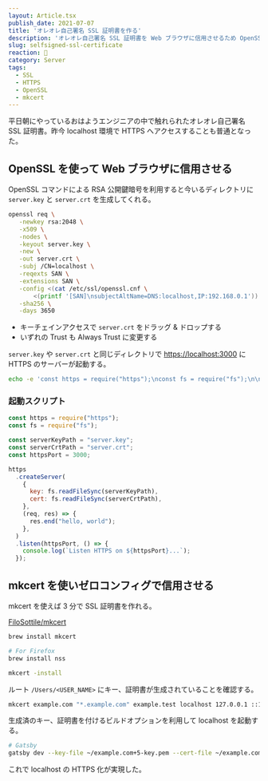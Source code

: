 ```yaml
---
layout: Article.tsx
publish_date: 2021-07-07
title: 'オレオレ自己署名 SSL 証明書を作る'
description: 'オレオレ自己署名 SSL 証明書を Web ブラウザに信用させるため OpenSSL 並びに mkcert を利用して HTTPS 化を果たす方法を書いた。'
slug: selfsigned-ssl-certificate
reaction: 🔑
category: Server
tags:
  - SSL
  - HTTPS
  - OpenSSL
  - mkcert
---
```


平日朝にやっているおはようエンジニアの中で触れられたオレオレ自己署名 SSL
証明書。昨今 localhost 環境で HTTPS へアクセスすることも普通となった。

## OpenSSL を使って Web ブラウザに信用させる

OpenSSL コマンドによる RSA 公開鍵暗号を利用すると今いるディレクトリに
`server.key` と `server.crt` を生成してくれる。

```bash
openssl req \
   -newkey rsa:2048 \
   -x509 \
   -nodes \
   -keyout server.key \
   -new \
   -out server.crt \
   -subj /CN=localhost \
   -reqexts SAN \
   -extensions SAN \
   -config <(cat /etc/ssl/openssl.cnf \
       <(printf '[SAN]\nsubjectAltName=DNS:localhost,IP:192.168.0.1')) \
   -sha256 \
   -days 3650
```

- キーチェインアクセスで `server.crt` をドラッグ & ドロップする
- いずれの Trust も Always Trust に変更する

`server.key` や `server.crt` と同じディレクトリで
[https://localhost:3000](https://localhost:3000) に HTTPS のサーバーが起動する。

```bash
echo -e 'const https = require("https");\nconst fs = require("fs");\n\nconst serverKeyPath = "server.key";\nconst serverCrtPath = "server.crt";\nconst httpsPort = 3000;\n\nhttps.createServer(\n  {\n    key: fs.readFileSync(serverKeyPath),\n    cert: fs.readFileSync(serverCrtPath),\n  },\n  (req, res) => {\n    res.end("hello, world");\n  }\n).listen(httpsPort, () => {\n  console.log(`Listen HTTPS on ${httpsPort}...`);\n});\n' | node
```

### 起動スクリプト

```js
const https = require("https");
const fs = require("fs");

const serverKeyPath = "server.key";
const serverCrtPath = "server.crt";
const httpsPort = 3000;

https
  .createServer(
    {
      key: fs.readFileSync(serverKeyPath),
      cert: fs.readFileSync(serverCrtPath),
    },
    (req, res) => {
      res.end("hello, world");
    },
  )
  .listen(httpsPort, () => {
    console.log(`Listen HTTPS on ${httpsPort}...`);
  });
```

## mkcert を使いゼロコンフィグで信用させる

mkcert を使えば 3 分で SSL 証明書を作れる。

[FiloSottile/mkcert](https://github.com/FiloSottile/mkcert)

```bash
brew install mkcert

# For Firefox
brew install nss

mkcert -install
```

ルート `/Users/<USER_NAME>` にキー、証明書が生成されていることを確認する。

```bash
mkcert example.com "*.example.com" example.test localhost 127.0.0.1 ::1
```

生成済のキー、証明書を付けるビルドオプションを利用して localhost を起動する。

```bash
# Gatsby
gatsby dev --key-file ~/example.com+5-key.pem --cert-file ~/example.com+5.pem --https
```

これで localhost の HTTPS 化が実現した。
